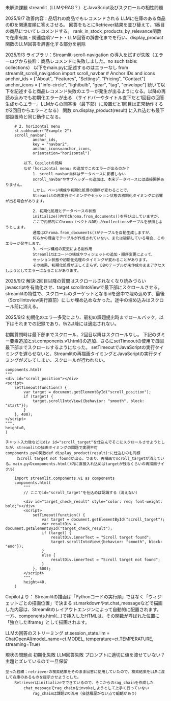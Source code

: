 未解決課題
streamlit（LLMやRAG？）とJavaScript及びスクロールの相性問題

2025/9/7
改善内容：品切れの商品でもレコメンドされる
LLMに在庫のある商品のIDを関連度順に答えさせる。
回答をもとにRetriever結果を並び替えて、1番目の商品についてレコメンドする。
    rank_in_stock_products_by_relevance関数で在庫有無・関連度順ソート・LLM回答の辞書化までを行い、display_product関数のLLM回答を辞書化する部分を削除
    
2025/9/3
ライブラリ：Streamlit-scroll-navigation の導入を試すが失敗（エラーログから抜粋：商品レコメンドに失敗しました。no such table: collections）
    以下をmain.pyに記述するのはエラーなし
    from streamlit_scroll_navigation import scroll_navbar
    # Anchor IDs and icons
    anchor_ids = ["About", "Features", "Settings", "Pricing", "Contact"]
    anchor_icons = ["info-circle", "lightbulb", "gear", "tag", "envelope"]
        続いて以下を記述すると商品レコメンド失敗のエラーが発生が出るようになる。以降の再読み込みでも初期化エラーが出る
        （サイドバーやタイトル直下だと1回目の回答生成からエラー。LLMからの回答後（最下部）に設置だと1回目は正常動作するが2回目からエラーとなる）
        関数 cn.display_product(result) に入れ込むも最下部設置時と同じ動作になる。

        # 2. horizontal menu
        st.subheader("Example 2")
        scroll_navbar(
                anchor_ids,
                key = "navbar2",
                anchor_icons=anchor_icons,
                orientation="horizontal")

            以下、Copilotの見解
            なぜ「horizontal menu」の追加でこのエラーが出るのか？
                1. scroll_navbar自体はデータベースに影響しない
                scroll_navbarやサブヘッダーの追加は、本来データベースには直接関係ありません。
                しかし、ページ構成や初期化処理の順序が変わることで、
                Streamlitの再実行タイミングやセッション状態の初期化タイミングに影響が出る場合があります。

                2. 初期化処理とデータベースの状態
                initialize()内でChroma.from_documents()を呼び出していますが、
                ここで内部的にChroma（ベクトルDB）がcollectionsテーブルを参照しようとします。
                通常はChroma.from_documents()がテーブルを自動生成しますが、
                何らかの理由でテーブルが作成されていない、または破損している場合、このエラーが発生します。
                3. ページ構成の変更による副作用
                Streamlitはコードの構成やウィジェットの追加・順序変更によって、
                セッション状態や初期化処理のタイミングが変わることがあります。
                その結果、初期化処理が正しく走らず、DBのテーブルが未作成のままアクセスしようとしてエラーになることがあります。

2025/9/2
解決:2回目以降の質問はスクロールされなくなり読みづらい
    javascriptを有効化させ、target.scrollIntoViewで最下部にスクロールさせる。
        streamlitの特性で、スクロールのターゲットとなるidを途中で埋め込めず、最後（Scrollintoview実行直前）にしか埋め込めなかった。途中の埋め込みはスクロール前に消える。

2025/9/2
初期化のエラー多発により、最初の課題提出時までロールバック。以下はそれまでの記録であり、9/2以降には適応されない。

初期質問時は最下部までスクロール、2回目以降はスクロールなし。
    下記のダミー要素追加とst.components.v1.html()の追加、さらにsetTimeoutの使用で毎回最下部までスクロールするようになった。
    setTimeoutでJavaScriptの実行タイミングを遅らせないと、Streamlitの再描画タイミングとJavaScriptの実行タイミングがズレてしまい、スクロールが行われない。

    components.html(
    """
    <div id="scroll_position"></div>
    <script>
        setTimeout(function() {
            var target = document.getElementById("scroll_position");
            if (target) {
                target.scrollIntoView({behavior: "smooth", block: "start"});
            } 
        }, 400);
    </script>
    """,
    height=0,
    )

    チャット入力後などにdiv id="scroll_target"を仕込んでそこにスクロールさせようとしたが、streamlitの描画タイミングの問題で実現不可
    components.pyの関数def display_product(result):に仕込むのも同様
        （Scroll target not foundが出る。つまり、再描画でscroll_targetが消えている。main.pyのcomponents.html()内に直接入れ込めばtargetが残るくらいの再描画サイクル）

        import streamlit.components.v1 as components
        components.html(
            """
            // ここでid="scroll_target"を仕込めば認識する（消えない）

            <div id="target_check_result" style="color: red; font-weight: bold;"></div>
            <script>
                setTimeout(function() {
                    var target = document.getElementById("scroll_target");
                    var resultDiv = document.getElementById("target_check_result");
                    if (target) {
                        resultDiv.innerText = "Scroll target found";
                        target.scrollIntoView({behavior: "smooth", block: "end"});
                    }
                    else {
                        resultDiv.innerText = "Scroll target not found";
                    }
                }, 500);
            </script>
            """,
            height=40,
        )


Copilotより：
Streamlitの描画は「Pythonコードの実行順」ではなく「ウィジェットごとの描画位置」で決まる
    st.markdownやst.chat_messageなどで描画した内容は、Streamlitのレイアウトエンジンによって自動的に配置されます。
    一方、components.html(...)で挿入したHTMLは、その関数が呼ばれた位置に「独立したiframe」として描画されます。


LLMの回答のストリーミング
    st.session_state.llm = ChatOpenAI(model_name=ct.MODEL, temperature=ct.TEMPERATURE, streaming=True)


現状の問題点
    初期化失敗
    LLM回答失敗
        プロンプトに適切に値を渡せていない？
            主題とズレているので一旦保留

    至った経緯：retrieverの検索結果をそのまま回答に使用していたので、検索結果をLLMに渡して在庫のあるものを提示させようとした。
        Retrieverはinitializeでできているので、そこからのrag_chainを作成した
            chat_messageでrag_chainをinvokeしようとして上手く行っていない
                rag_chainは課題2の流用（会話履歴がない点で齟齬があり）